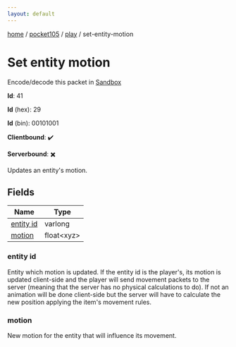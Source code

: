 ```yaml
---
layout: default
---
```


[home](/)  /  [pocket105](/protocol/pocket105)  /  [play](/protocol/pocket105/play)  /  set-entity-motion

# Set entity motion

Encode/decode this packet in [Sandbox](../../../sandbox/pocket105#Play.SetEntityMotion)

**Id**: 41

**Id** (hex): 29

**Id** (bin): 00101001

**Clientbound**: ✔️

**Serverbound**: ✖️

Updates an entity's motion.

## Fields

Name | Type
---|---
[entity id](#entity-id) | varlong
[motion](#motion) | float&lt;xyz&gt;

### entity id

Entity which motion is updated. If the entity id is the player's, its motion is updated client-side and the player will send movement packets to the server (meaning that the server has no physical calculations to do). If not an animation will be done client-side but the server will have to calculate the new position applying the item's movement rules.

### motion

New motion for the entity that will influence its movement.

